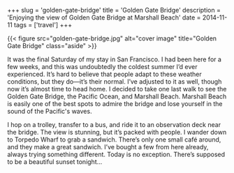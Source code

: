 +++
slug = 'golden-gate-bridge'
title = 'Golden Gate Bridge'
description = 'Enjoying the view of Golden Gate Bridge at Marshall Beach'
date = 2014-11-11
tags = ['travel']
+++

{{< figure src="golden-gate-bridge.jpg" alt="cover image" title="Golden Gate Bridge" class="aside" >}}

It was the final Saturday of my stay in San Francisco. I had been here for a few weeks, and this was undoubtedly the coldest summer I’d ever experienced. It’s hard to believe that people adapt to these weather conditions, but they do—it’s their normal. I’ve adjusted to it as well, though now it’s almost time to head home. I decided to take one last walk to see the Golden Gate Bridge, the Pacific Ocean, and Marshall Beach. Marshall Beach is easily one of the best spots to admire the bridge and lose yourself in the sound of the Pacific's waves.

I hop on a trolley, transfer to a bus, and ride it to an observation deck near the bridge. The view is stunning, but it’s packed with people. I wander down to Torpedo Wharf to grab a sandwich. There’s only one small café around, and they make a great sandwich. I’ve bought a few from here already, always trying something different. Today is no exception. There’s supposed to be a beautiful sunset tonight...
